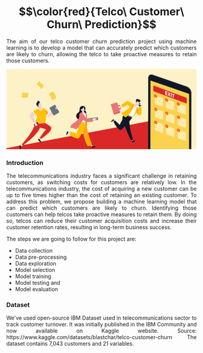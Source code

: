 # **$$\color{red}{Telco\ Customer\ Churn\ Prediction}$$**

<p align="justify"> 
The aim of our telco customer churn prediction project using machine learning is to develop a model that can accurately predict which customers are likely to churn, allowing the telco to take proactive measures to retain those customers.
</p>

![image](Images/200255925-e806c682-6d06-4cbb-ac65-a14604dc74e9.png)

### Introduction

<p align="justify"> 
The telecommunications industry faces a significant challenge in retaining customers, as switching costs for customers are relatively low. In the telecommunications industry, the cost of acquiring a new customer can be up to five times higher than the cost of retaining an existing customer. To address this problem, we propose building a machine learning model that can predict which customers are likely to churn. Identifying those customers can help telcos take proactive measures to retain them.  By doing so, telcos can reduce their customer acquisition costs and increase their customer retention rates, resulting in long-term business success.

  The steps we are going to follow for this project are:
- Data collection
- Data pre-processing
- Data exploration
- Model selection
- Model training
- Model testing and 
- Model evaluation

</p>

### Dataset
<p align="justify"> 
We've used open-source IBM Dataset used in telecommunications sector to track customer turnover. It was initially published in the IBM Community and now available on Kaggle website. Source:  https://www.kaggle.com/datasets/blastchar/telco-customer-churn
The dataset contains 7,043 customers and 21 variables. 

</p>
